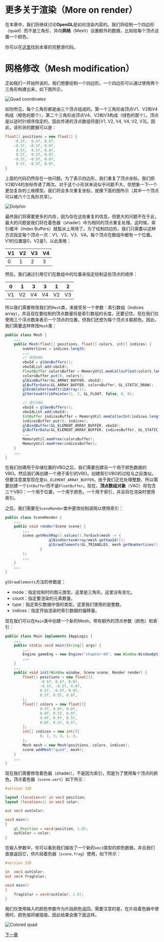 # 更多关于渲染（More on render）

在本章中，我们将继续讨论**OpenGL**是如何渲染内容的。我们将绘制一个四边形（quad）而不是三角形，并向**网格**（Mesh）设置额外的数据，比如给每个顶点设置一个颜色。

你可以在[这里](https://github.com/lwjglgamedev/lwjglbook/tree/main/chapter-04)找到本章的完整源代码。

# 网格修改（Mesh modification）

正如我们一开始所说的，我们想要绘制一个四边形。一个四边形可以通过使用两个三角形构建出来，如下图所示。

![Quad coordinates](_static/04/quad_coordinates.png)

如你所见，每个三角形都是由三个顶点组成的。第一个三角形由顶点V1、V2和V4构成（橙色的那个），第二个三角形由顶点V4、V2和V3构成（绿色的那个）。顶点是以逆时针顺序指定的，因此传递的浮点数组将是\[V1, V2, V4, V4, V2, V3\]。因此，该形状的数据可以是：

```java
float[] positions = new float[] {
    -0.5f,  0.5f, 0.0f,
    -0.5f, -0.5f, 0.0f,
     0.5f,  0.5f, 0.0f,
     0.5f,  0.5f, 0.0f,
    -0.5f, -0.5f, 0.0f,
     0.5f, -0.5f, 0.0f,
}
```

上面的代码仍然存在一些问题。为了表示四边形，我们重复了顶点坐标。我们把V2和V4的坐标传递了两次。对于这个小形状来说似乎问题不大，但想象一下一个更加复杂的三维模型。我们将会多次重复坐标，就像下面的图所示（其中一个顶点可以被六个三角形共享）。

![Dolphin](_static/04/dolphin.png)

最终我们将需要更多的内存，因为存在这些重复的信息。但更大的问题不在于此，最大的问题是我们将在着色器（shader）中为相同的顶点重复处理。这时候，索引缓冲（Index Buffers）就能派上用场了。为了绘制四边形，我们只需要以这种方式指定每个顶点一次：V1、V2、V3、V4。每个顶点在数组中都有一个位置。V1的位置是0，V2是1，以此类推：

| V1 | V2 | V3 | V4 |
| --- | --- | --- | --- |
| 0 | 1 | 2 | 3 |

然后，我们通过引用它们在数组中的位置来指定绘制这些顶点的顺序：

| 0 | 1 | 3 | 3 | 1 | 2 |
| --- | --- | --- | --- | --- | --- |
| V1 | V2 | V4 | V4 | V2 | V3 |

所以我们需要修改我们的`Mesh`类，来接受另一个参数：索引数组（indices array），并且现在要绘制的顶点数量将是索引数组的长度。还要记住，现在我们仅使用三个浮点数来表示一个顶点的位置，但我们还想为每个顶点关联颜色。因此，我们需要这样修改`Mesh`类：

```java
public class Mesh {
    ...
    public Mesh(float[] positions, float[] colors, int[] indices) {
        numVertices = indices.length;
        ...
        // 颜色VBO
        vboId = glGenBuffers();
        vboIdList.add(vboId);
        FloatBuffer colorsBuffer = MemoryUtil.memCallocFloat(colors.length);
        colorsBuffer.put(0, colors);
        glBindBuffer(GL_ARRAY_BUFFER, vboId);
        glBufferData(GL_ARRAY_BUFFER, colorsBuffer, GL_STATIC_DRAW);
        glEnableVertexAttribArray(1);
        glVertexAttribPointer(1, 3, GL_FLOAT, false, 0, 0);

        // 索引VBO
        vboId = glGenBuffers();
        vboIdList.add(vboId);
        IntBuffer indicesBuffer = MemoryUtil.memCallocInt(indices.length);
        indicesBuffer.put(0, indices);
        glBindBuffer(GL_ELEMENT_ARRAY_BUFFER, vboId);
        glBufferData(GL_ELEMENT_ARRAY_BUFFER, indicesBuffer, GL_STATIC_DRAW);
        ...
        MemoryUtil.memFree(colorsBuffer);
        MemoryUtil.memFree(indicesBuffer);
    }
    ...
}           
```

在我们创建用于存储位置的VBO之后，我们需要创建另一个用于颜色数据的VBO。然后我们再创建一个用于索引的VBO。创建索引VBO的过程与之前类似，但要注意类型现在是`GL_ELEMENT_ARRAY_BUFFER`。由于我们正在处理整数，所以需要创建一个`IntBuffer`而不是`FloatBuffer`。现在，**顶点数组对象**（VAO）将包含三个VBO：一个用于位置，一个用于颜色，一个用于索引，并且将在渲染时使用索引。

之后，我们需要在`SceneRender`类中更改绘制调用以使用索引：

```java
public class SceneRender {
    ...
    public void render(Scene scene) {
        ...
        scene.getMeshMap().values().forEach(mesh -> {
                    glBindVertexArray(mesh.getVaoId());
                    glDrawElements(GL_TRIANGLES, mesh.getNumVertices(), GL_UNSIGNED_INT, 0);
                }
        );
        ...
    }
    ...
}
```

`glDrawElements`方法的参数是：

* mode：指定绘制时的图元类型，这里是三角形。这里没有变化。
* count：指定要渲染的元素数量。
* type：指定索引数据中值的类型。这里我们使用的是整数。
* indices：指定开始渲染时索引数据的偏移量。

现在我们可以在`Main`类中创建一个新的Mesh，带有额外的顶点参数（颜色）和索引：

```java
public class Main implements IAppLogic {
    ...
    public static void main(String[] args) {
        ...
        Engine gameEng = new Engine("chapter-04", new Window.WindowOptions(), main);
        ...
    }
    ...
    public void init(Window window, Scene scene, Render render) {
        float[] positions = new float[]{
                -0.5f, 0.5f, 0.0f,
                -0.5f, -0.5f, 0.0f,
                0.5f, -0.5f, 0.0f,
                0.5f, 0.5f, 0.0f,
        };
        float[] colors = new float[]{
                0.5f, 0.0f, 0.0f,
                0.0f, 0.5f, 0.0f,
                0.0f, 0.0f, 0.5f,
                0.0f, 0.5f, 0.5f,
        };
        int[] indices = new int[]{
                0, 1, 3, 3, 1, 2,
        };
        Mesh mesh = new Mesh(positions, colors, indices);
        scene.addMesh("quad", mesh);
    }
    ...
}
```

现在我们需要修改着色器（shader），不是因为索引，而是为了使用每个顶点的颜色。顶点着色器（`scene.vert`）如下所示：

```glsl
#version 330

layout (location=0) in vec3 position;
layout (location=1) in vec3 color;

out vec3 outColor;

void main()
{
    gl_Position = vec4(position, 1.0);
    outColor = color;
}
```

在输入参数中，你可以看到我们接收了一个新的`vec3`类型的颜色数据，并且我们直接返回它，供片段着色器（`scene.frag`）使用，如下所示：

```glsl
#version 330

in  vec3 outColor;
out vec4 fragColor;

void main()
{
    fragColor = vec4(outColor, 1.0);
}
```

我们仅使用输入的颜色参数作为片段颜色返回。需要注意的是，在片段着色器中使用时，颜色值将被插值，因此结果会像下面这样。

![Colored quad](_static/04/colored_quad.png)

[下一章](./05-perspective-projection.md)